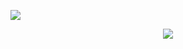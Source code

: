 <a href="https://dannesx.github.io/">![][def]</a>

<div align="center">
  <img src="https://skillicons.dev/icons?i=html,css,js,react,tailwind,nodejs,python,unity,godot&theme=dark" />
</div>

[def]: ./git/logo.svg
